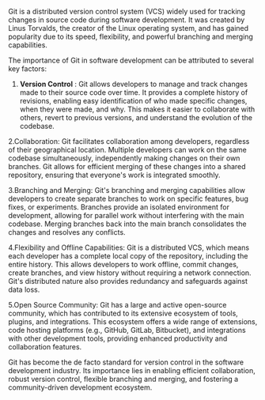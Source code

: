 Git is a distributed version control system (VCS) widely used for tracking changes in source code during software development. It was created by Linus Torvalds, the creator of the Linux operating system, and has gained popularity due to its speed, flexibility, and powerful branching and merging capabilities.

The importance of Git in software development can be attributed to several key factors:

1. **Version Control** : Git allows developers to manage and track changes made to their source code over time. It provides a complete history of revisions, enabling easy identification of who made specific changes, when they were made, and why. This makes it easier to collaborate with others, revert to previous versions, and understand the evolution of the codebase.

2.Collaboration: Git facilitates collaboration among developers, regardless of their geographical location. Multiple developers can work on the same codebase simultaneously, independently making changes on their own branches. Git allows for efficient merging of these changes into a shared repository, ensuring that everyone's work is integrated smoothly.

3.Branching and Merging: Git's branching and merging capabilities allow developers to create separate branches to work on specific features, bug fixes, or experiments. Branches provide an isolated environment for development, allowing for parallel work without interfering with the main codebase. Merging branches back into the main branch consolidates the changes and resolves any conflicts.

4.Flexibility and Offline Capabilities: Git is a distributed VCS, which means each developer has a complete local copy of the repository, including the entire history. This allows developers to work offline, commit changes, create branches, and view history without requiring a network connection. Git's distributed nature also provides redundancy and safeguards against data loss.

5.Open Source Community: Git has a large and active open-source community, which has contributed to its extensive ecosystem of tools, plugins, and integrations. This ecosystem offers a wide range of extensions, code hosting platforms (e.g., GitHub, GitLab, Bitbucket), and integrations with other development tools, providing enhanced productivity and collaboration features.

Git has become the de facto standard for version control in the software development industry. Its importance lies in enabling efficient collaboration, robust version control, flexible branching and merging, and fostering a community-driven development ecosystem.

